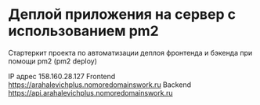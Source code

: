 # Деплой приложения на сервер с использованием pm2

Стартеркит проекта по автоматизации деплоя фронтенда и бэкенда при помощи pm2 (pm2 deploy)

IP адрес 158.160.28.127
Frontend https://arahalevichplus.nomoredomainswork.ru
Backend https://api.arahalevichplus.nomoredomainswork.ru
